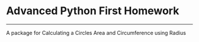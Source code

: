 # Advanced Python First Homework
<hr/>
A package for Calculating a Circles Area and Circumference using Radius
